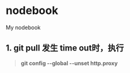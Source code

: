 # nodebook
My nodebook

## 1. git pull 发生 time out时，执行
> **git config --global --unset http.proxy**
